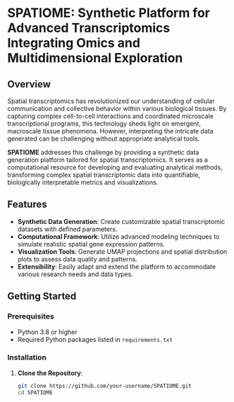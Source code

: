 # SPATIOME: Synthetic Platform for Advanced Transcriptomics Integrating Omics and Multidimensional Exploration

## Overview

Spatial transcriptomics has revolutionized our understanding of cellular communication and collective behavior within various biological tissues. By capturing complex cell-to-cell interactions and coordinated microscale transcriptional programs, this technology sheds light on emergent, macroscale tissue phenomena. However, interpreting the intricate data generated can be challenging without appropriate analytical tools.

**SPATIOME** addresses this challenge by providing a synthetic data generation platform tailored for spatial transcriptomics. It serves as a computational resource for developing and evaluating analytical methods, transforming complex spatial transcriptomic data into quantifiable, biologically interpretable metrics and visualizations.

## Features

- **Synthetic Data Generation**: Create customizable spatial transcriptomic datasets with defined parameters.
- **Computational Framework**: Utilize advanced modeling techniques to simulate realistic spatial gene expression patterns.
- **Visualization Tools**: Generate UMAP projections and spatial distribution plots to assess data quality and patterns.
- **Extensibility**: Easily adapt and extend the platform to accommodate various research needs and data types.

## Getting Started

### Prerequisites

- Python 3.8 or higher
- Required Python packages listed in `requirements.txt`

### Installation

1. **Clone the Repository**:

   ```bash
   git clone https://github.com/your-username/SPATIOME.git
   cd SPATIOME

